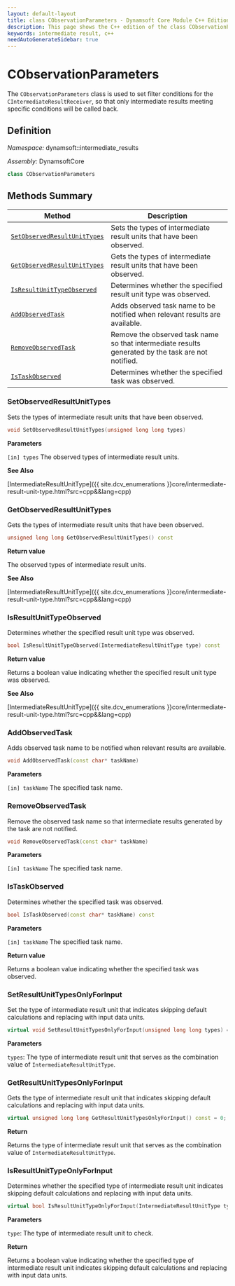 ```yaml
---
layout: default-layout
title: class CObservationParameters - Dynamsoft Core Module C++ Edition API Reference
description: This page shows the C++ edition of the class CObservationParameters in Dynamsoft Core Module.
keywords: intermediate result, c++
needAutoGenerateSidebar: true
---
```


# CObservationParameters

The `CObservationParameters` class is used to set filter conditions for the `CIntermediateResultReceiver`, so that only intermediate results meeting specific conditions will be called back.

## Definition

*Namespace:* dynamsoft::intermediate_results

*Assembly:* DynamsoftCore

```cpp
class CObservationParameters 
```

## Methods Summary

| Method               | Description |
|----------------------|-------------|
| [`SetObservedResultUnitTypes`](#setobservedresultunittypes) | Sets the types of intermediate result units that have been observed.|
| [`GetObservedResultUnitTypes`](#getobservedresultunittypes) | Gets the types of intermediate result units that have been observed. |
| [`IsResultUnitTypeObserved`](#isresultunittypeobserved) | Determines whether the specified result unit type was observed. |
| [`AddObservedTask`](#addobservedtask) | Adds observed task name to be notified when relevant results are available. |
| [`RemoveObservedTask`](#removeobservedtask) | Remove the observed task name so that intermediate results generated by the task are not notified. |
| [`IsTaskObserved`](#istaskobserved) | Determines whether the specified task was observed. |

### SetObservedResultUnitTypes

Sets the types of intermediate result units that have been observed.

```cpp
void SetObservedResultUnitTypes(unsigned long long types) 
```

**Parameters**

`[in] types` The observed types of intermediate result units.

**See Also**

[IntermediateResultUnitType]({{ site.dcv_enumerations }}core/intermediate-result-unit-type.html?src=cpp&&lang=cpp)

### GetObservedResultUnitTypes

Gets the types of intermediate result units that have been observed.

```cpp
unsigned long long GetObservedResultUnitTypes() const
```

**Return value**

The observed types of intermediate result units.

**See Also**

[IntermediateResultUnitType]({{ site.dcv_enumerations }}core/intermediate-result-unit-type.html?src=cpp&&lang=cpp)

### IsResultUnitTypeObserved

Determines whether the specified result unit type was observed.

```cpp
bool IsResultUnitTypeObserved(IntermediateResultUnitType type) const
```

**Return value**

Returns a boolean value indicating whether the specified result unit type was observed.

**See Also**

[IntermediateResultUnitType]({{ site.dcv_enumerations }}core/intermediate-result-unit-type.html?src=cpp&&lang=cpp)

### AddObservedTask

Adds observed task name to be notified when relevant results are available.

```cpp
void AddObservedTask(const char* taskName)
```

**Parameters**

`[in] taskName` The specified task name.

### RemoveObservedTask

Remove the observed task name so that intermediate results generated by the task are not notified.

```cpp
void RemoveObservedTask(const char* taskName)
```

**Parameters**

`[in] taskName` The specified task name.

### IsTaskObserved

Determines whether the specified task was observed.

```cpp
bool IsTaskObserved(const char* taskName) const
```

**Parameters**

`[in] taskName` The specified task name.

**Return value**

Returns a boolean value indicating whether the specified task was observed.

### SetResultUnitTypesOnlyForInput

Set the type of intermediate result unit that indicates skipping default calculations and replacing with input data units.

```cpp
virtual void SetResultUnitTypesOnlyForInput(unsigned long long types) = 0;
```

**Parameters**

`types`: The type of intermediate result unit that serves as the combination value of `IntermediateResultUnitType`.

### GetResultUnitTypesOnlyForInput

Gets the type of intermediate result unit that indicates skipping default calculations and replacing with input data units.

```cpp
virtual unsigned long long GetResultUnitTypesOnlyForInput() const = 0;
```

**Return**

Returns the type of intermediate result unit that serves as the combination value of `IntermediateResultUnitType`.

### IsResultUnitTypeOnlyForInput

Determines whether the specified type of intermediate result unit indicates skipping default calculations and replacing with input data units.

```cpp
virtual bool IsResultUnitTypeOnlyForInput(IntermediateResultUnitType type) const = 0;
```

**Parameters**

`type`: The type of intermediate result unit to check.

**Return**

Returns a boolean value indicating whether the specified type of intermediate result unit indicates skipping default calculations and replacing with input data units.
